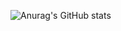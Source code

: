 ![Anurag's GitHub stats](https://github-readme-stats.vercel.app/api?juan9321=anuraghazra&show_icons=true&theme=radical)


